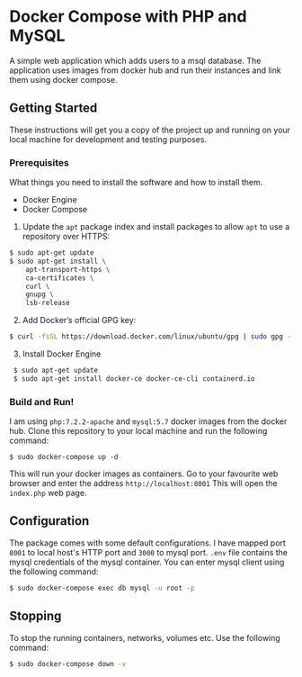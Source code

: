 # Docker Compose with PHP and MySQL

A simple web application which adds users to a msql database. The application uses images from docker hub and run their instances and link them using docker compose.

## Getting Started

These instructions will get you a copy of the project up and running on your local machine for development and testing purposes. 

### Prerequisites

What things you need to install the software and how to install them. 
* Docker Engine
* Docker Compose

1. Update the `apt` package index and install packages to allow `apt` to use a repository over HTTPS:

```bash
$ sudo apt-get update
$ sudo apt-get install \
    apt-transport-https \
    ca-certificates \
    curl \
    gnupg \
    lsb-release
```
2. Add Docker’s official GPG key:

```bash
$ curl -fsSL https://download.docker.com/linux/ubuntu/gpg | sudo gpg --dearmor -o /usr/share/keyrings/docker-archive-keyring.gpg
```
3. Install Docker Engine
```bash
 $ sudo apt-get update
 $ sudo apt-get install docker-ce docker-ce-cli containerd.io
```
### Build and Run!

I am using `php:7.2.2-apache` and `mysql:5.7` docker images from the docker hub. Clone this repository to your local machine and run the following command:

```
$ sudo docker-compose up -d
```
This will run your docker images as containers. 
Go to your favourite web browser and enter the address `http://localhost:8001`
This will open the `index.php` web page.

## Configuration

The package comes with some default configurations. I have mapped port `8001` to local host's HTTP port and `3000` to mysql port.
`.env` file contains the mysql credentials of the mysql container. 
You can enter mysql client using the following command:
```bash
$ sudo docker-compose exec db mysql -u root -p 
```


## Stopping 

To stop the running containers, networks, volumes etc. Use the following command:
```bash
$ sudo docker-compose down -v
```
